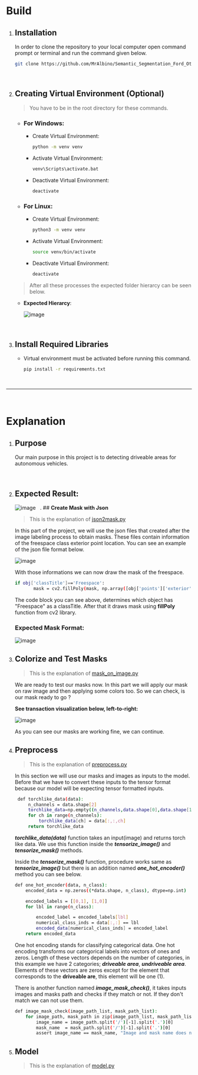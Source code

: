 # **Build**
1. ## **Installation**

    In order to clone the repository to your local computer open command prompt or terminal and run the command given below.
    ```bash
    git clone https://github.com/MrAlbino/Semantic_Segmentation_Ford_Otosan.git
    ```
&nbsp;

2. ## **Creating Virtual Environment (Optional)**
    > You have to be in the root directory for these commands.
    * ### **For Windows**:
      * Create Virtual Environment:

        ```bash
        python -m venv venv
        ``` 
       * Activate Virtual Environment:

            ```bash
            venv\Scripts\activate.bat
            ```
        * Deactivate Virtual Environment:

            ```bash
            deactivate
            ```
    * ### **For Linux**:
        * Create Virtual Environment:

            ```bash
            python3 -m venv venv
            ``` 
       * Activate Virtual Environment:

            ```bash
            source venv/bin/activate
            ```
        * Deactivate Virtual Environment:

            ```bash
            deactivate
            ```
    > After all these processes the expected folder hierarcy can be seen below.

     * **Expected Hierarcy**:
         
        ![image](images_for_readme/folder_hierarcy.PNG)


&nbsp;

3. ## **Install Required Libraries**
   * Virtual environment must be activated before running this command.
  
        ```bash
        pip install -r requirements.txt
        ``` 
    &nbsp;
--- 
&nbsp;
# **Explanation**

1. ## **Purpose**
    Our main purpose in this project is to detecting driveable areas for autonomous vehicles.

&nbsp;

2. ## **Expected Result:**

   ![image](images_for_readme/result.png)
&nbsp;
. ## **Create Mask with Json**
   
   >This is the explanation of [json2mask.py](/src/json2mask.py)

   In this part of the project, we will use the json files that created after the image labeling process to obtain masks. These files contain information of the freespace class exterior point location. You can see an example of the json file format below.
   

   ![image](images_for_readme/json.PNG)

    With those informations we can now draw the mask of the freespace.
     ```bash
     if obj['classTitle']=='Freespace':
            mask = cv2.fillPoly(mask, np.array([obj['points']['exterior']]), color=1)
     ```  
     The code block you can see above, determines which object  has "Freespace" as a classTitle. After that it draws mask using __fillPoly__ function from cv2 library.

     ### **Expected Mask Format:**

    ![image](images_for_readme/example_mask.png)
&nbsp;

3. ## **Colorize and Test Masks**
   >This is the explanation of [mask_on_image.py](/src/mask_on_image.py)

   We are ready to test our masks now. In this part we will apply our mask on raw image and then applying some colors too. So we can check, is our mask ready to go ?
   
   **See transaction visualization below, left-to-right:**

   ![image](images_for_readme/mask_on_image.png)

   As you can see our masks are working fine, we can continue.

4. ## **Preprocess**
   >This is the explanation of [preprocess.py](/src/preprocess.py)

   In this section we will use our masks and images as inputs to the model. Before that we have to convert these inputs to the tensor format because our model will be expecting tensor formatted inputs.
   ```bash
    def torchlike_data(data):
        n_channels = data.shape[2]
        torchlike_data=np.empty((n_channels,data.shape[0],data.shape[1]))
        for ch in range(n_channels):
            torchlike_data[ch] = data[:,:,ch]
        return torchlike_data
   ```
   ***torchlike_data(data)*** function takes an input(image) and returns torch like data. We use this function inside the ***tensorize_image()*** and ***tensorize_mask()*** methods.

   Inside the ***tensorize_mask()*** function, procedure works same as ***tensorize_image()*** but there is an addition named ***one_hot_encoder()*** method you can see below.

    ```bash
    def one_hot_encoder(data, n_class):
        encoded_data = np.zeros((*data.shape, n_class), dtype=np.int)

        encoded_labels = [[0,1], [1,0]]
        for lbl in range(n_class):

            encoded_label = encoded_labels[lbl]
            numerical_class_inds = data[:,:] == lbl
            encoded_data[numerical_class_inds] = encoded_label
        return encoded_data
    ```

    One hot encoding stands for classifying categorical data. One hot encoding transforms our categorical labels into vectors of ones and zeros. Length of these vectors depends on the number of categories, in this example we have 2 categories; ***driveable area***, ***undriveable area***. Elements of these vectors are zeros except for the element that corresponds to the __driveable are__, this element will be one (1).  

    There is another function named ___image_mask_check()___, it takes inputs images and masks path and checks if they match or not. If they don't match we can not use them.
    ```bash
    def image_mask_check(image_path_list, mask_path_list):
        for image_path, mask_path in zip(image_path_list, mask_path_list):
            image_name = image_path.split('/')[-1].split('.')[0]
            mask_name  = mask_path.split('/')[-1].split('.')[0]
            assert image_name == mask_name, "Image and mask name does not match {} - {}".format(image_name, mask_name)
    ```

5. ## **Model**

    >This is the explanation of [model.py](/src/model.py)

    


